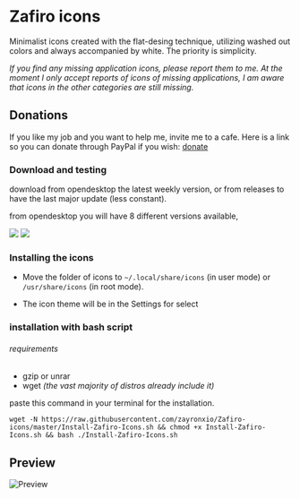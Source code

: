 
# Zafiro icons 
Minimalist icons created with the flat-desing technique, utilizing washed out colors and always accompanied by white. The priority is simplicity.

*If you find any missing application icons, please report them to me.
At the moment I only accept reports of icons of missing applications,
I am aware that icons in the other categories are still missing.*

## Donations
If you like my job and you want to help me, invite me to a cafe. Here is a link so you can donate through PayPal if you wish: [donate](https://www.paypal.me/zayronxio)

### Download and testing

download from opendesktop the latest weekly version, or from releases to have the last major update (less constant).

from opendesktop you will have 8 different versions available,

[<img src="https://i.imgur.com/SWAXdFr.png">](https://www.opendesktop.org/p/1209330/#files-panel) [<img src="https://i.imgur.com/gxX8nJ0.png">](https://github.com/zayronxio/Zafiro-icons/releases) 

### Installing the icons

   - Move the folder of icons to `~/.local/share/icons` (in user mode) or `/usr/share/icons` (in root mode).

   - The icon theme will be in the Settings for select

### installation with bash script
  
###### requirements
   - gzip or unrar
   - wget *(the vast majority of distros already include it)*

paste this command in your terminal for the installation.

`wget -N https://raw.githubusercontent.com/zayronxio/Zafiro-icons/master/Install-Zafiro-Icons.sh && chmod +x Install-Zafiro-Icons.sh && bash ./Install-Zafiro-Icons.sh`

## Preview

![Preview](https://raw.githubusercontent.com/zayronxio/Zafiro-icons/master/previews/demo-general2018.png)

